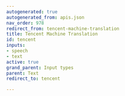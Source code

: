 ```yaml
---
autogenerated: true
autogenerated_from: apis.json
nav_order: 978
redirect_from: tencent-machine-translation
title: Tencent Machine Translation
id: tencent
inputs:
- speech
- text
active: true
grand_parent: Input types
parent: Text
redirect_to: tencent

---
```


